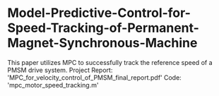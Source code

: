 # Model-Predictive-Control-for-Speed-Tracking-of-Permanent-Magnet-Synchronous-Machine
This paper utilizes MPC to successfully track the reference speed of a PMSM drive system.
Project Report: 'MPC_for_velocity_control_of_PMSM_final_report.pdf'
Code: 'mpc_motor_speed_tracking.m'
